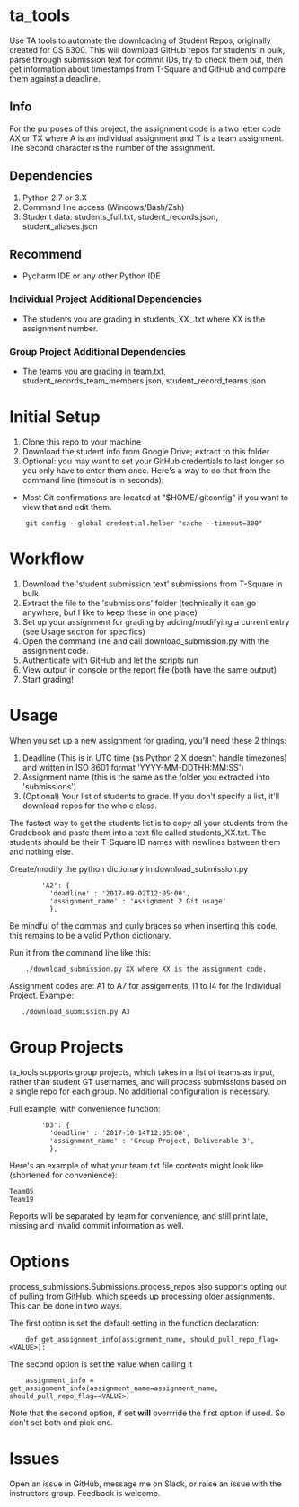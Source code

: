 # ta_tools
Use TA tools to automate the downloading of Student Repos, originally created for CS 6300.
This will download GitHub repos for students in bulk, parse through submission text for commit IDs, try to check them out, then get information about timestamps from T-Square and GitHub and compare them against a deadline.

## Info
For the purposes of this project, the assignment code is a two letter code AX or TX where A is an individual assignment and T is a team assignment. The second character is the number of the assignment.

## Dependencies
1. Python 2.7 or 3.X
2. Command line access (Windows/Bash/Zsh)
3. Student data: students_full.txt, student_records.json, student_aliases.json

## Recommend
* Pycharm IDE or any other Python IDE

### Individual Project Additional Dependencies
* The students you are grading in students_XX_.txt where XX is the assignment number.

### Group Project Additional Dependencies
* The teams you are grading in team.txt, student_records_team_members.json, student_record_teams.json

# Initial Setup
1. Clone this repo to your machine
2. Download the student info from Google Drive; extract to this folder
3. Optional: you may want to set your GitHub credentials to last longer so you only have to enter them once. Here's a way to do that from the command line (timeout is in seconds):
  * Most Git confirmations are located at "$HOME/.gitconfig" if you want to view that and edit them.

```
    git config --global credential.helper "cache --timeout=300"
```

# Workflow
1. Download the 'student submission text' submissions from T-Square in bulk.
2. Extract the file to the 'submissions' folder (technically it can go anywhere, but I like to keep these in one place)
3. Set up your assignment for grading by adding/modifying a current entry (see Usage section for specifics)
4. Open the command line and call download_submission.py with the assignment code.
5. Authenticate with GitHub and let the scripts run
6. View output in console or the report file (both have the same output)
7. Start grading!

# Usage
When you set up a new assignment for grading, you'll need these 2 things:
1. Deadline (This is in UTC time (as Python 2.X doesn't handle timezones) and written in ISO 8601 format 'YYYY-MM-DDTHH:MM:SS')
2. Assignment name (this is the same as the folder you extracted into 'submissions')
3. (Optional) Your list of students to grade. If you don't specify a list, it'll download repos for the whole class.

The fastest way to get the students list is to copy all your students from the Gradebook and paste them into a text file called students_XX.txt.
The students should be their T-Square ID names with newlines between them and nothing else.

Create/modify the python dictionary in download_submission.py
```
        'A2': {
          'deadline' : '2017-09-02T12:05:00',
          'assignment_name' : 'Assignment 2 Git usage'
          },
```
Be mindful of the commas and curly braces so when inserting this code, this remains to be a valid Python dictionary.

Run it from the command line like this:
```
    ./download_submission.py XX where XX is the assignment code.
```

Assignment codes are: A1 to A7 for assignments, I1 to I4 for the Individual Project. Example:
 ```
    ./download_submission.py A3
```

# Group Projects
ta_tools supports group projects, which takes in a list of teams as input, rather than student GT usernames, and will process submissions based on a single repo for each group. No additional configuration is necessary.

Full example, with convenience function:

```
        'D3': {
          'deadline' : '2017-10-14T12:05:00',
          'assignment_name' : 'Group Project, Deliverable 3',
          },
```

Here's an example of what your team.txt file contents might look like (shortened for convenience):
```
Team05
Team19
```

Reports will be separated by team for convenience, and still print late, missing and invalid commit information as well.

# Options
 process_submissions.Submissions.process_repos also supports opting out of pulling from GitHub, which speeds up processing older assignments. This can be done in two ways.

The first option is set the default setting in the function declaration:
```
    def get_assignment_info(assignment_name, should_pull_repo_flag=<VALUE>):
```

The second option is set the value when calling it
```
    assignment_info = get_assignment_info(assignment_name=assignment_name, should_pull_repo_flag=<VALUE>)
```
Note that the second option, if set **will** overrride the first option if used. So don't set both and pick one.


# Issues
Open an issue in GitHub, message me on Slack, or raise an issue with the instructors group. Feedback is welcome.
